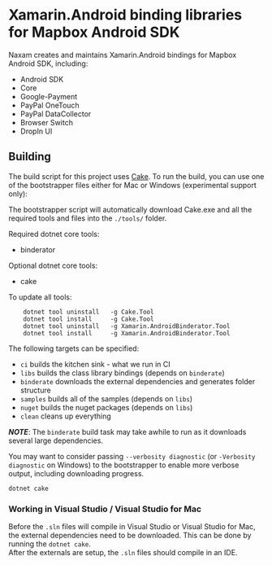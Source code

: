 # Xamarin.Android binding libraries for Mapbox Android SDK

Naxam creates and maintains Xamarin.Android bindings for Mapbox Android SDK, including:

 - Android SDK
 - Core
 - Google-Payment
 - PayPal OneTouch
 - PayPal DataCollector
 - Browser Switch
 - DropIn UI

## Building

The build script for this project uses [Cake](http://cakebuild.net).  To run the build, you can use one of the bootstrapper files either for Mac or Windows (experimental support only):

The bootstrapper script will automatically download Cake.exe and all the required tools and files into the `./tools/` folder.

Required dotnet core tools:

* binderator

Optional dotnet core tools:

* cake

To update all tools: 
```
	dotnet tool uninstall 	-g Cake.Tool
	dotnet tool install     -g Cake.Tool	
	dotnet tool uninstall   -g Xamarin.AndroidBinderator.Tool
	dotnet tool install     -g Xamarin.AndroidBinderator.Tool
```

The following targets can be specified:

 - `ci` builds the kitchen sink - what we run in CI
 - `libs` builds the class library bindings (depends on `binderate`)
 - `binderate` downloads the external dependencies and generates folder structure
 - `samples` builds all of the samples (depends on `libs`)
 - `nuget` builds the nuget packages (depends on `libs`)
 - `clean` cleans up everything

***NOTE***: The `binderate` build task may take awhile to run as it downloads several large dependencies.

You may want to consider passing `--verbosity diagnostic` (or `-Verbosity diagnostic` on Windows) to the bootstrapper to enable more verbose output, including downloading progress.

```
dotnet cake
```

### Working in Visual Studio / Visual Studio for Mac

Before the `.sln` files will compile in Visual Studio or Visual Studio for Mac, the external dependencies need to be downloaded.
This can be done by running the `dotnet cake`.  
After the externals are setup, the `.sln` files should compile in an IDE.

